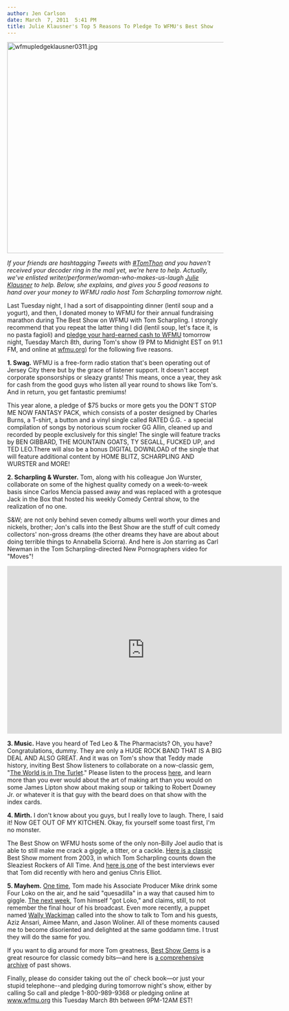 ```yaml
---
author: Jen Carlson
date: March  7, 2011  5:41 PM
title: Julie Klausner's Top 5 Reasons To Pledge To WFMU's Best Show
---
```


<p><span class="mt-enclosure mt-enclosure-image" style="display: inline;"> <img alt="wfmupledgeklausner0311.jpg" src="https://web.archive.org/web/20120119083936im_/http://gothamist.com/attachments/arts_jen/wfmupledgeklausner0311.jpg" width="640" height="491" class="image-none"> </span></p>

<p><em>If your friends are hashtagging Tweets with <a href="https://web.archive.org/web/20120119083936/http://twitter.com/#!/search?q=%23TomThon">#TomThon</a> and you haven&apos;t received your decoder ring in the mail yet, we&apos;re here to help. Actually, we&apos;ve enlisted writer/performer/woman-who-makes-us-laugh <a href="https://web.archive.org/web/20120119083936/http://julieklausner.tumblr.com/">Julie Klausner</a> to help. Below, she explains, and gives you 5 good reasons to hand over your money to WFMU radio host Tom Scharpling tomorrow night.</em></p>

<p>Last Tuesday night, I had a sort of disappointing dinner (lentil soup and a yogurt), and then, I donated money to WFMU for their annual fundraising marathon during The Best Show on WFMU with Tom Scharpling. I strongly recommend that you repeat the latter thing I did (lentil soup, let&apos;s face it, is no pasta fagioli) and <a href="https://web.archive.org/web/20120119083936/https://www.wfmu.org/marathon/pledge.php">pledge your hard-earned cash to WFMU</a> tomorrow night, Tuesday March 8th, during Tom&apos;s show (9 PM to Midnight EST on 91.1 FM, and online at <a href="https://web.archive.org/web/20120119083936/http://wfmu.org/">wfmu.org</a>) for the following five reasons. </p>

<p><strong>1. Swag.</strong> WFMU is a free-form radio station that&apos;s been operating out of Jersey City there but by the grace of listener support. It doesn&apos;t accept corporate sponsorships or sleazy grants! This means, once a year, they ask for cash from the good guys who listen all year round to shows like Tom&apos;s. And in return, you get fantastic premiums! </p>

<p>This year alone, a pledge of $75 bucks or more gets you the DON&apos;T STOP ME NOW FANTASY PACK, which consists of a poster designed by Charles Burns, a T-shirt, a button and a vinyl single called RATED G.G.  - a special compilation of songs by notorious scum rocker GG Allin, cleaned up and recorded by people exclusively for this single! The single will feature tracks by BEN GIBBARD, THE MOUNTAIN GOATS, TY SEGALL, FUCKED UP, and TED LEO.There will also be a bonus DIGITAL DOWNLOAD of the single that will feature additional content by HOME BLITZ, SCHARPLING AND WURSTER and MORE!</p>

<p><strong>2. Scharpling &amp; Wurster.</strong> Tom, along with his colleague Jon Wurster, collaborate on some of the highest quality comedy on a week-to-week basis since Carlos Mencia passed away and was replaced with a grotesque Jack in the Box that hosted his weekly Comedy Central show, to the realization of no one. </p>

<p>S&amp;W; are not only behind seven comedy albums well worth your dimes and nickels, brother; Jon&apos;s calls into the Best Show are the stuff of cult comedy collectors&apos; non-gross dreams (the other dreams they have are about about doing terrible things to Annabella Sciorra). And here is Jon starring as Carl Newman in the Tom Scharpling-directed New Pornographers video for &quot;Moves&quot;!</p>

<p><iframe title="YouTube video player" width="640" height="390" src="https://web.archive.org/web/20120119083936if_/http://www.youtube.com/embed/sYyu5vbwvbA" frameborder="0" allowfullscreen></iframe></p>

<p><strong>3. Music.</strong> Have you heard of Ted Leo &amp; The Pharmacists? Oh, you have? Congratulations, dummy. They are only a HUGE ROCK BAND THAT IS A BIG DEAL AND ALSO GREAT. And it was on Tom&apos;s show that Teddy made history, inviting Best Show listeners to collaborate on a now-classic gem, &quot;<a href="https://web.archive.org/web/20120119083936/http://blog.wfmu.org/freeform/2008/06/ted-leo-and-the.html">The World is in The Turlet</a>.&quot; Please listen to the process <a href="https://web.archive.org/web/20120119083936/http://wfmu.org/listen.ram?show=27465&amp;archive=43213">here</a>, and learn more than you ever would about the art of making art than you would on some James Lipton show about making soup or talking to Robert Downey Jr. or whatever it is that guy with the beard does on that show with the index cards. </p>

<p><strong>4. Mirth.</strong> I don&apos;t know about you guys, but I really love to laugh. There, I said it! Now GET OUT OF MY KITCHEN. Okay, fix yourself some toast first, I&apos;m no monster. </p>

<p>The Best Show on WFMU hosts some of the only non-Billy Joel audio that is able to still make me crack a giggle, a titter, or a cackle. <a href="https://web.archive.org/web/20120119083936/http://www.sendspace.com/file/fsaux5">Here is a classic</a> Best Show moment from 2003, in which Tom Scharpling counts down the Sleaziest Rockers of All Time. And <a href="https://web.archive.org/web/20120119083936/http://www.wfmu.org/listen.m3u?show=39324&amp;archive=67239">here is one</a> of the best interviews ever that Tom did recently with hero and genius Chris Elliot. </p>

<p><strong>5. Mayhem.</strong> <a href="https://web.archive.org/web/20120119083936/http://www.wfmu.org/flashplayer.php?version=2&amp;show=38363&amp;archive=65463">One time</a>, Tom made his Associate Producer Mike drink some Four Loko on the air, and he said &quot;quesadilla&quot; in a way that caused him to giggle. <a href="https://web.archive.org/web/20120119083936/http://www.wfmu.org/flashplayer.php?version=2&amp;show=38443&amp;archive=65627">The next week</a>, Tom himself &quot;got Loko,&quot; and claims, still, to not remember the final hour of his broadcast. Even more recently, a puppet named <a href="https://web.archive.org/web/20120119083936/http://www.wfmu.org/flashplayer.php?version=2&amp;show=38980&amp;archive=66589">Wally Wackiman</a> called into the show to talk to Tom and his guests, Aziz Ansari, Aimee Mann, and Jason Woliner. All of these moments caused me to become disoriented and delighted at the same goddamn time. I trust they will do the same for you. </p>

<p>If you want to dig around for more Tom greatness, <a href="https://web.archive.org/web/20120119083936/http://www.wfmu.org/playlists/BD">Best Show Gems</a> is a great resource for classic comedy bits&#x2014;and here is <a href="https://web.archive.org/web/20120119083936/http://www.wfmu.org/playlists/BS">a comprehensive archive</a> of past shows. </p>

<p>Finally, please do consider taking out the ol&apos; check book&#x2014;or just your stupid telephone--and pledging during tomorrow night&apos;s show, either by calling So call and pledge 1-800-989-9368 or pledging online at <a href="https://web.archive.org/web/20120119083936/http://www.wfmu.org/">www.wfmu.org</a> this Tuesday March 8th between 9PM-12AM EST!</p>